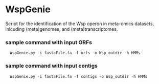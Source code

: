 # WspGenie

Script for the identification of the Wsp operon in meta-omics datasets, inlcuding (meta)genomes, and (meta)transcriptomes.

### sample command with input ORFs
      WspGenie.py -i fastaFile.fa -f orfs -o Wsp_outdir -h HMMs

### sample command with input contigs
      WspGenie.py -i fastaFile.fa -f contigs -o Wsp_outdir -h HMMs
